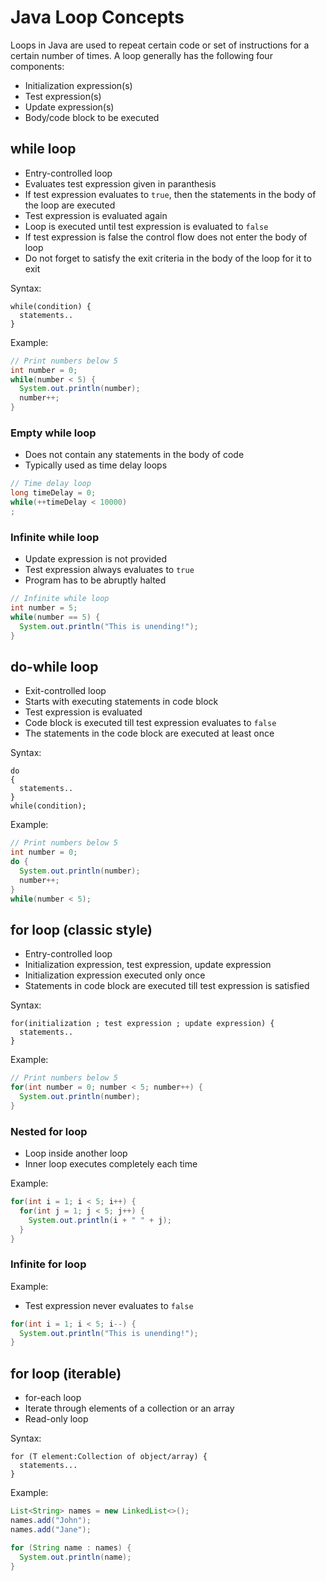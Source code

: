 # Java Loop Concepts

Loops in Java are used to repeat certain code or set of instructions for a certain number of times.
A loop generally has the following four components:

* Initialization expression(s)
* Test expression(s)
* Update expression(s)
* Body/code block to be executed

## while loop

* Entry-controlled loop
* Evaluates test expression given in paranthesis
* If test expression evaluates to `true`, then the statements in the body of the loop are executed
* Test expression is evaluated again
* Loop is executed until test expression is evaluated to `false`
* If test expression is false the control flow does not enter the body of loop
* Do not forget to satisfy the exit criteria in the body of the loop for it to exit

Syntax:

```code
while(condition) {
  statements..
}
```

Example:

```java
// Print numbers below 5
int number = 0;
while(number < 5) {
  System.out.println(number);
  number++;
}
```

### Empty while loop

* Does not contain any statements in the body of code
* Typically used as time delay loops

```java
// Time delay loop
long timeDelay = 0;
while(++timeDelay < 10000)
;
```

### Infinite while loop

* Update expression is not provided
* Test expression always evaluates to `true`
* Program has to be abruptly halted

```java
// Infinite while loop
int number = 5;
while(number == 5) {
  System.out.println("This is unending!");
}

```

## do-while loop

* Exit-controlled loop
* Starts with executing statements in code block
* Test expression is evaluated
* Code block is executed till test expression evaluates to `false`
* The statements in the code block are executed at least once

Syntax:

```code
do
{
  statements..
}
while(condition);
```

Example:

```java
// Print numbers below 5
int number = 0;
do {
  System.out.println(number);
  number++;
}
while(number < 5);
```

## for loop (classic style)

* Entry-controlled loop
* Initialization expression, test expression, update expression
* Initialization expression executed only once
* Statements in code block are executed till test expression is satisfied

Syntax:

```code
for(initialization ; test expression ; update expression) {
  statements..
}
```

Example:

```java
// Print numbers below 5
for(int number = 0; number < 5; number++) {
  System.out.println(number);
}
```

### Nested for loop

* Loop inside another loop
* Inner loop executes completely each time

Example:

```java
for(int i = 1; i < 5; i++) {
  for(int j = 1; j < 5; j++) {
    System.out.println(i + " " + j);
  }
}
```

### Infinite for loop

Example:

* Test expression never evaluates to `false`

```java
for(int i = 1; i < 5; i--) {
  System.out.println("This is unending!");
}

```

## for loop (iterable)

* for-each loop
* Iterate through elements of a collection or an array
* Read-only loop

Syntax:

```code
for (T element:Collection of object/array) {
  statements...
}
```

Example:

```java
List<String> names = new LinkedList<>();
names.add("John");
names.add("Jane");

for (String name : names) {
  System.out.println(name);
}
```
